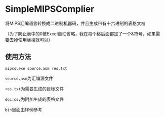 # SimpleMIPSComplier

将MIPS汇编语言转换成二进制机器码，并且生成带有十六进制的表格文档

（为了防止表中的0被Excel自动省略，我在每个格后面都加了一个&符号，如果需要去掉使用替换就可以）



## 使用方法

```shell
mipsc.exe source.asm res.txt
```

`source.asm`为汇编源文件

`res.txt`为需要生成的目标文件

`doc.csv`为附加生成的表格文件



`bin`里面由样例参考